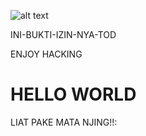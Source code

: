 ![alt text](?raw=true)

INI-BUKTI-IZIN-NYA-TOD
<html lang="en">
<head>
  <meta charset="UTF-8">
  ENJOY HACKING 
</head>
<body>
  <h1>HELLO WORLD</h1>
  <p>LIAT PAKE MATA NJING!!:</p>
  <p>
 
  </p>
</body>
